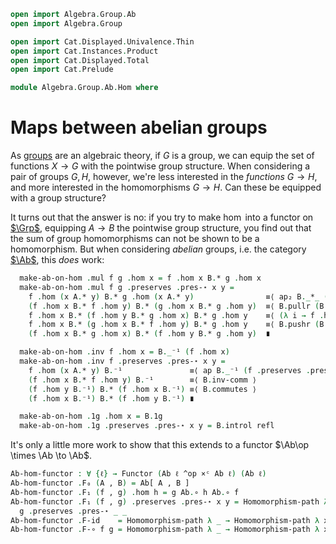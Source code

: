 ```agda
open import Algebra.Group.Ab
open import Algebra.Group

open import Cat.Displayed.Univalence.Thin
open import Cat.Instances.Product
open import Cat.Displayed.Total
open import Cat.Prelude

module Algebra.Group.Ab.Hom where
```

# Maps between abelian groups

<!--
```agda
open is-group-hom
open Total-hom
```
-->

As [groups] are an algebraic theory, if $G$ is a group, we can equip the
set of functions $X \to G$ with the pointwise group structure. When
considering a pair of groups $G, H$, however, we're less interested in
the _functions_ $G \to H$, and more interested in the homomorphisms $G
\to H$. Can these be equipped with a group structure?

[groups]: Algebra.Group.html

It turns out that the answer is no: if you try to make $\hom$ into a
functor on [$\Grp$], equipping $A \to B$ the pointwise group structure,
you find out that the sum of group homomorphisms can not be shown to be
a homomorphism. But when considering _abelian_ groups, i.e. the category
[$\Ab$], this _does_ work:

[$\Grp$]: Algebra.Group.Cat.Base.html
[$\Ab$]: Algebra.Group.Ab.html

<!--
```agda
Abelian-group-on-hom
  : ∀ {ℓ} (A B : Abelian-group ℓ)
  → Abelian-group-on (Ab.Hom A B)
Abelian-group-on-hom A B = to-abelian-group-on make-ab-on-hom module Hom-ab where
  open make-abelian-group
  private
    module B = Abelian-group-on (B .snd)
    module A = Abelian-group-on (A .snd)

  make-ab-on-hom : make-abelian-group (Ab.Hom A B)
  make-ab-on-hom .ab-is-set = Ab.Hom-set _ _
```
-->

```agda
  make-ab-on-hom .mul f g .hom x = f .hom x B.* g .hom x
  make-ab-on-hom .mul f g .preserves .pres-⋆ x y =
    f .hom (x A.* y) B.* g .hom (x A.* y)                ≡⟨ ap₂ B._*_ (f .preserves .pres-⋆ x y) (g .preserves .pres-⋆ x y) ⟩
    (f .hom x B.* f .hom y) B.* (g .hom x B.* g .hom y)  ≡⟨ B.pullr (B.pulll refl)  ⟩
    f .hom x B.* (f .hom y B.* g .hom x) B.* g .hom y    ≡⟨ (λ i → f .hom x B.* B.commutes {x = f .hom y} {y = g .hom x} i B.* (g .hom y)) ⟩
    f .hom x B.* (g .hom x B.* f .hom y) B.* g .hom y    ≡⟨ B.pushr (B.pushl refl) ⟩
    (f .hom x B.* g .hom x) B.* (f .hom y B.* g .hom y)  ∎

  make-ab-on-hom .inv f .hom x = B._⁻¹ (f .hom x)
  make-ab-on-hom .inv f .preserves .pres-⋆ x y =
    f .hom (x A.* y) B.⁻¹               ≡⟨ ap B._⁻¹ (f .preserves .pres-⋆ x y) ⟩
    (f .hom x B.* f .hom y) B.⁻¹        ≡⟨ B.inv-comm ⟩
    (f .hom y B.⁻¹) B.* (f .hom x B.⁻¹) ≡⟨ B.commutes ⟩
    (f .hom x B.⁻¹) B.* (f .hom y B.⁻¹) ∎

  make-ab-on-hom .1g .hom x = B.1g
  make-ab-on-hom .1g .preserves .pres-⋆ x y = B.introl refl
```

<!--
```agda
  make-ab-on-hom .idl x       = Homomorphism-path λ x → B.idl
  make-ab-on-hom .assoc x y z = Homomorphism-path λ _ → sym B.associative
  make-ab-on-hom .invl x      = Homomorphism-path λ x → B.inversel
  make-ab-on-hom .comm x y    = Homomorphism-path λ x → B.commutes

open Functor

Ab[_,_] : ∀ {ℓ} → Abelian-group ℓ → Ab.Ob → Ab.Ob
∣ Ab[ A , B ] .fst ∣ = _
Ab[ A , B ] .fst .is-tr = Ab.Hom-set A B
Ab[ A , B ] .snd = Abelian-group-on-hom A B
```
-->

It's only a little more work to show that this extends to a functor
$\Ab\op \times \Ab \to \Ab$.

```agda
Ab-hom-functor : ∀ {ℓ} → Functor (Ab ℓ ^op ×ᶜ Ab ℓ) (Ab ℓ)
Ab-hom-functor .F₀ (A , B) = Ab[ A , B ]
Ab-hom-functor .F₁ (f , g) .hom h = g Ab.∘ h Ab.∘ f
Ab-hom-functor .F₁ (f , g) .preserves .pres-⋆ x y = Homomorphism-path λ z →
  g .preserves .pres-⋆ _ _
Ab-hom-functor .F-id    = Homomorphism-path λ _ → Homomorphism-path λ x → refl
Ab-hom-functor .F-∘ f g = Homomorphism-path λ _ → Homomorphism-path λ x → refl
```
